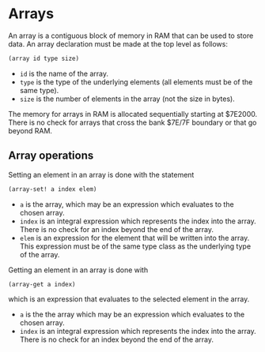 # Arrays

An array is a contiguous block of memory in RAM that can be used to store data.
An array declaration must be made at the top level as follows:

```scheme
(array id type size)
```

* `id` is the name of the array.
* `type` is the type of the underlying elements (all elements must be of the
  same type).
* `size` is the number of elements in the array (not the size in bytes).

The memory for arrays in RAM is allocated sequentially starting at $7E2000.
There is no check for arrays that cross the bank $7E/7F boundary or that go
beyond RAM.

## Array operations

Setting an element in an array is done with the statement
```scheme
(array-set! a index elem)
```
* `a` is the array, which may be an expression which evaluates to the chosen
  array.
* `index` is an integral expression which represents the index into the array.
  There is no check for an index beyond the end of the array.
* `elem` is an expression for the element that will be written into the array.
  This expression must be of the same type class as the underlying type of the
  array.

Getting an element in an array is done with
```scheme
(array-get a index)
```
which is an expression that evaluates to the selected element in the array.
* `a` is the the array which may be an expression which evaluates to the chosen
  array.
* `index` is an integral expression which represents the index into the array.
  There is no check for an index beyond the end of the array.
